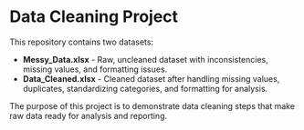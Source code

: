 # Data Cleaning Project

This repository contains two datasets:

- **Messy_Data.xlsx** - Raw, uncleaned dataset with inconsistencies, missing values, and formatting issues.  
- **Data_Cleaned.xlsx** - Cleaned dataset after handling missing values, duplicates, standardizing categories, and formatting for analysis.

The purpose of this project is to demonstrate data cleaning steps that make raw data ready for analysis and reporting.


